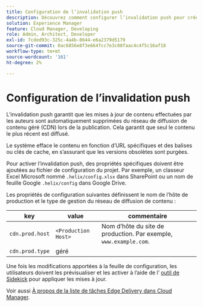 ```yaml
---
title: Configuration de l’invalidation push
description: Découvrez comment configurer l’invalidation push pour créer votre propre réseau de diffusion de contenu de production.
solution: Experience Manager
feature: Cloud Manager, Developing
role: Admin, Architect, Developer
exl-id: 7cded93c-325c-4a4b-8644-e6a2379d5179
source-git-commit: 0ac6856e8f3e664fcc7e3c08faac4c4f5c16af18
workflow-type: tm+mt
source-wordcount: '161'
ht-degree: 2%

---
```


# Configuration de l’invalidation push

L’invalidation push garantit que les mises à jour de contenu effectuées par les auteurs sont automatiquement supprimées du réseau de diffusion de contenu géré (CDN) lors de la publication. Cela garantit que seul le contenu le plus récent est diffusé.

Le système efface le contenu en fonction d’URL spécifiques et des balises ou clés de cache, en s’assurant que les versions obsolètes sont purgées.

Pour activer l’invalidation push, des propriétés spécifiques doivent être ajoutées au fichier de configuration du projet. Par exemple, un classeur Excel Microsoft nommé `.helix/config.xlsx` dans SharePoint ou un nom de feuille Google `.helix/config` dans Google Drive.

Les propriétés de configuration suivantes définissent le nom de l’hôte de production et le type de gestion du réseau de diffusion de contenu :

| key | value | commentaire |
| --- | --- | --- |
| `cdn.prod.host` | `<Production Host>` | Nom d’hôte du site de production. Par exemple, `www.example.com`. |
| `cdn.prod.type` | géré |   |

Une fois les modifications apportées à la feuille de configuration, les utilisateurs doivent les prévisualiser et les activer à l’aide de l’ [outil de Sidekick](/help/edge/docs/sidekick.md) pour appliquer les mises à jour.

Voir aussi [À propos de la liste de tâches Edge Delivery dans Cloud Manager](/help/implementing/cloud-manager/edge-delivery/introduction-to-edge-delivery-services.md#ed-todo-list).
